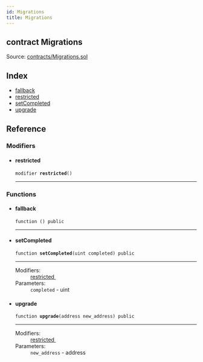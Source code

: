 ```yaml
---
id: Migrations
title: Migrations
---
```


<div class="contract-doc"><div class="contract"><h2 class="contract-header"><span class="contract-kind">contract</span> Migrations</h2><div class="source">Source: <a href="https://github.com/gkamtzir/Ethereum-ICO-Diploma-Thesis/blob/v1.0.0/contracts/Migrations.sol" target="_blank">contracts/Migrations.sol</a></div></div><div class="index"><h2>Index</h2><ul><li><a href="Migrations.html#">fallback</a></li><li><a href="Migrations.html#restricted">restricted</a></li><li><a href="Migrations.html#setCompleted">setCompleted</a></li><li><a href="Migrations.html#upgrade">upgrade</a></li></ul></div><div class="reference"><h2>Reference</h2><div class="modifiers"><h3>Modifiers</h3><ul><li><div class="item modifier"><span id="restricted" class="anchor-marker"></span><h4 class="name">restricted</h4><div class="body"><code class="signature">modifier <strong>restricted</strong><span>() </span></code><hr/></div></div></li></ul></div><div class="functions"><h3>Functions</h3><ul><li><div class="item function"><span id="fallback" class="anchor-marker"></span><h4 class="name">fallback</h4><div class="body"><code class="signature">function <strong></strong><span>() </span><span>public </span></code><hr/></div></div></li><li><div class="item function"><span id="setCompleted" class="anchor-marker"></span><h4 class="name">setCompleted</h4><div class="body"><code class="signature">function <strong>setCompleted</strong><span>(uint completed) </span><span>public </span></code><hr/><dl><dt><span class="label-modifiers">Modifiers:</span></dt><dd><a href="Migrations.html#restricted">restricted </a></dd><dt><span class="label-parameters">Parameters:</span></dt><dd><div><code>completed</code> - uint</div></dd></dl></div></div></li><li><div class="item function"><span id="upgrade" class="anchor-marker"></span><h4 class="name">upgrade</h4><div class="body"><code class="signature">function <strong>upgrade</strong><span>(address new_address) </span><span>public </span></code><hr/><dl><dt><span class="label-modifiers">Modifiers:</span></dt><dd><a href="Migrations.html#restricted">restricted </a></dd><dt><span class="label-parameters">Parameters:</span></dt><dd><div><code>new_address</code> - address</div></dd></dl></div></div></li></ul></div></div></div>
